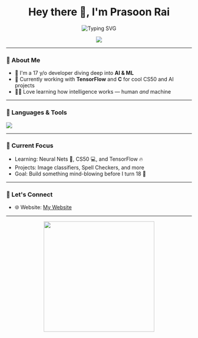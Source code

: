 <h1 align="center">Hey there 👋, I'm Prasoon Rai</h1>
<p align="center">
  <img src="https://readme-typing-svg.herokuapp.com?font=Fira+Code&pause=1000&color=00F7FF&center=true&vCenter=true&width=435&lines=Teen+AI+%2F+ML+Developer;;Coding+since+age+10+%F0%9F%93%B1;Building+and+Breaking+Stuff+Everyday" alt="Typing SVG" />
</p>

<p align="center">
  <a href="https://ra1.vercel.app" target="_blank"><img src="https://img.shields.io/badge/Visit%20My%20Website-000000?style=for-the-badge&logo=vercel&logoColor=white" /></a>
</p>

---

### 🚀 About Me
- 🧠 I'm a 17 y/o developer diving deep into **AI & ML**
- 🔬 Currently working with **TensorFlow** and **C** for cool CS50 and AI projects
- 🧑‍💻 Love learning how intelligence works — human *and* machine

---

### 🧰 Languages & Tools
<p align="left">
  <img src="https://skillicons.dev/icons?i=python,cpp,pytorch,tensorflow,bash,vscode" />
</p>

---

### 🧠 Current Focus
- Learning: Neural Nets 🧠, CS50 💻, and TensorFlow 🔥
- Projects: Image classifiers, Spell Checkers, and more
- Goal: Build something mind-blowing before I turn 18 😤

---

### 🔗 Let's Connect
- 🌐 Website: [My Website](https://prasoon.tech)

---

<p align="center">
  <img src="https://media.giphy.com/media/coxQHKASG60HrHtvkt/giphy.gif" width="300"/>
</p>
